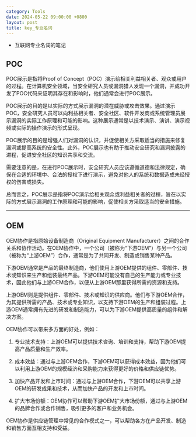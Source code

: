 ```yaml
---
category: Tools
date: 2024-05-22 09:00:00 +0800
layout: post
title: key_专业名词
---
```


+ 互联网专业名词的笔记

## POC

POC展示是指将Proof of Concept（POC）演示给相关利益相关者、观众或用户的过程。在计算机安全领域，当安全研究人员或漏洞猎人发现一个漏洞，并成功开发了POC代码来证明其存在和影响时，他们通常会进行POC展示。

POC展示的目的是以实际的方式展示漏洞的潜在威胁或攻击效果。通过演示POC，安全研究人员可以向利益相关者、安全社区、软件开发商或系统管理员展示漏洞的实际工作原理和可能的影响。这种展示通常是以技术演示、演讲、演示视频或实际的操作演示的形式呈现。

POC展示的目的是增强人们对漏洞的认识，并促使相关方采取适当的措施来修复漏洞或提高系统的安全性。此外，POC展示也有助于推动安全研究和漏洞披露的进程，促进安全社区的知识共享和交流。

需要注意的是，在进行POC展示时，安全研究人员应该遵循道德和法律规定，确保在合适的环境中、合法的授权下进行演示，避免对他人的系统和数据造成未经授权的伤害或损失。

总而言之，POC展示是指将POC演示给相关观众或利益相关者的过程，旨在以实际的方式展示漏洞的工作原理和可能的影响，促使相关方采取适当的安全措施。

---

## OEM

OEM协作是指原始设备制造商（Original Equipment Manufacturer）之间的合作关系和协作活动。在OEM协作中，一个公司（被称为“下游OEM”）与另一个公司（被称为“上游OEM”）合作，通常是为了共同开发、制造或销售某种产品。

下游OEM通常是产品的最终制造商，他们使用上游OEM提供的组件、零部件、技术或知识来生产和组装最终产品。下游OEM可能没有自己的生产能力或专业技术，因此他们与上游OEM合作，以便从上游OEM那里获得所需的资源和支持。

上游OEM则是提供组件、零部件、技术或知识的供应商。他们与下游OEM合作，为其提供所需的产品、技术或专业知识，以支持下游OEM的生产和组装过程。上游OEM通常拥有先进的研发和制造能力，可以为下游OEM提供高质量的组件和解决方案。

OEM协作可以带来多方面的好处，例如：

1. 专业技术支持：上游OEM可以提供技术咨询、培训和支持，帮助下游OEM提高产品质量和生产效率。

2. 成本效益：通过与上游OEM合作，下游OEM可以获得成本效益，因为他们可以利用上游OEM的规模经济和采购能力来获得更好的价格和供应链优势。

3. 加快产品开发和上市时间：通过与上游OEM合作，下游OEM可以共享上游OEM的研发成果和技术，从而加快产品的开发和上市时间。

4. 扩大市场份额：OEM协作可以帮助下游OEM扩大市场份额，通过与上游OEM的品牌合作或合作销售，吸引更多的客户和业务机会。

OEM协作是供应链管理中常见的合作模式之一，可以帮助各方在产品开发、制造和销售方面互相支持和受益。
